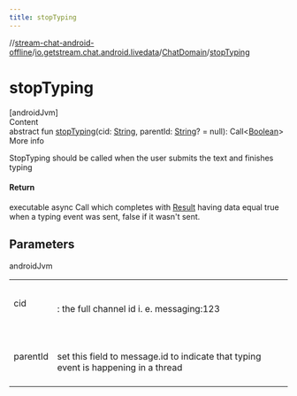 ```yaml
---
title: stopTyping
---
```

//[stream-chat-android-offline](../../../index.md)/[io.getstream.chat.android.livedata](../index.md)/[ChatDomain](index.md)/[stopTyping](stopTyping.md)



# stopTyping  
[androidJvm]  
Content  
abstract fun [stopTyping](stopTyping.md)(cid: [String](https://kotlinlang.org/api/latest/jvm/stdlib/kotlin/-string/index.html), parentId: [String](https://kotlinlang.org/api/latest/jvm/stdlib/kotlin/-string/index.html)? = null): Call&lt;[Boolean](https://kotlinlang.org/api/latest/jvm/stdlib/kotlin/-boolean/index.html)&gt;  
More info  


StopTyping should be called when the user submits the text and finishes typing



#### Return  


executable async Call which completes with [Result](https://kotlinlang.org/api/latest/jvm/stdlib/kotlin/-result/index.html) having data equal true when a typing event was sent, false if it wasn't sent.



## Parameters  
  
androidJvm  
  
| | |
|---|---|
| <a name="io.getstream.chat.android.livedata/ChatDomain/stopTyping/#kotlin.String#kotlin.String?/PointingToDeclaration/"></a>cid| <a name="io.getstream.chat.android.livedata/ChatDomain/stopTyping/#kotlin.String#kotlin.String?/PointingToDeclaration/"></a><br/><br/>: the full channel id i. e. messaging:123<br/><br/>|
| <a name="io.getstream.chat.android.livedata/ChatDomain/stopTyping/#kotlin.String#kotlin.String?/PointingToDeclaration/"></a>parentId| <a name="io.getstream.chat.android.livedata/ChatDomain/stopTyping/#kotlin.String#kotlin.String?/PointingToDeclaration/"></a><br/><br/>set this field to message.id to indicate that typing event is happening in a thread<br/><br/>|
  
  



